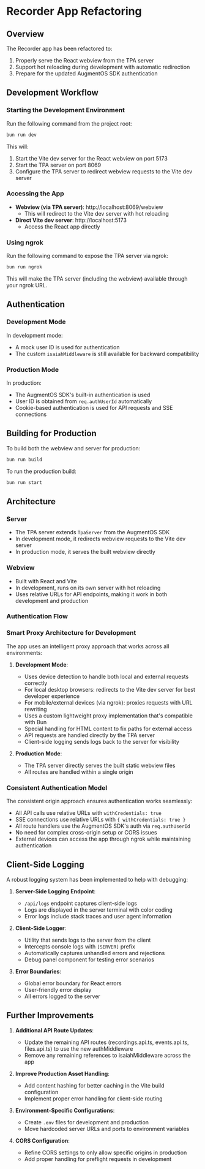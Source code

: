 # Recorder App Refactoring

## Overview

The Recorder app has been refactored to:

1. Properly serve the React webview from the TPA server
2. Support hot reloading during development with automatic redirection
3. Prepare for the updated AugmentOS SDK authentication

## Development Workflow

### Starting the Development Environment

Run the following command from the project root:

```bash
bun run dev
```

This will:
1. Start the Vite dev server for the React webview on port 5173
2. Start the TPA server on port 8069
3. Configure the TPA server to redirect webview requests to the Vite dev server

### Accessing the App

- **Webview (via TPA server)**: http://localhost:8069/webview
  - This will redirect to the Vite dev server with hot reloading
- **Direct Vite dev server**: http://localhost:5173
  - Access the React app directly

### Using ngrok

Run the following command to expose the TPA server via ngrok:

```bash
bun run ngrok
```

This will make the TPA server (including the webview) available through your ngrok URL.

## Authentication

### Development Mode

In development mode:
- A mock user ID is used for authentication
- The custom `isaiahMiddleware` is still available for backward compatibility

### Production Mode

In production:
- The AugmentOS SDK's built-in authentication is used
- User ID is obtained from `req.authUserId` automatically
- Cookie-based authentication is used for API requests and SSE connections

## Building for Production

To build both the webview and server for production:

```bash
bun run build
```

To run the production build:

```bash
bun run start
```

## Architecture

### Server

- The TPA server extends `TpaServer` from the AugmentOS SDK
- In development mode, it redirects webview requests to the Vite dev server
- In production mode, it serves the built webview directly

### Webview

- Built with React and Vite
- In development, runs on its own server with hot reloading
- Uses relative URLs for API endpoints, making it work in both development and production

### Authentication Flow

### Smart Proxy Architecture for Development

The app uses an intelligent proxy approach that works across all environments:

1. **Development Mode**:
   - Uses device detection to handle both local and external requests correctly
   - For local desktop browsers: redirects to the Vite dev server for best developer experience
   - For mobile/external devices (via ngrok): proxies requests with URL rewriting
   - Uses a custom lightweight proxy implementation that's compatible with Bun
   - Special handling for HTML content to fix paths for external access
   - API requests are handled directly by the TPA server
   - Client-side logging sends logs back to the server for visibility

2. **Production Mode**:
   - The TPA server directly serves the built static webview files
   - All routes are handled within a single origin

### Consistent Authentication Model

The consistent origin approach ensures authentication works seamlessly:

- All API calls use relative URLs with `withCredentials: true`
- SSE connections use relative URLs with `{ withCredentials: true }`
- All route handlers use the AugmentOS SDK's auth via `req.authUserId`
- No need for complex cross-origin setup or CORS issues
- External devices can access the app through ngrok while maintaining authentication

## Client-Side Logging

A robust logging system has been implemented to help with debugging:

1. **Server-Side Logging Endpoint**:
   - `/api/logs` endpoint captures client-side logs
   - Logs are displayed in the server terminal with color coding
   - Error logs include stack traces and user agent information

2. **Client-Side Logger**:
   - Utility that sends logs to the server from the client
   - Intercepts console logs with `[SERVER]` prefix
   - Automatically captures unhandled errors and rejections
   - Debug panel component for testing error scenarios

3. **Error Boundaries**:
   - Global error boundary for React errors
   - User-friendly error display
   - All errors logged to the server

## Further Improvements

1. **Additional API Route Updates**:
   - Update the remaining API routes (recordings.api.ts, events.api.ts, files.api.ts) to use the new authMiddleware 
   - Remove any remaining references to isaiahMiddleware across the app

2. **Improve Production Asset Handling**:
   - Add content hashing for better caching in the Vite build configuration
   - Implement proper error handling for client-side routing

3. **Environment-Specific Configurations**:
   - Create `.env` files for development and production
   - Move hardcoded server URLs and ports to environment variables

4. **CORS Configuration**:
   - Refine CORS settings to only allow specific origins in production
   - Add proper handling for preflight requests in development
